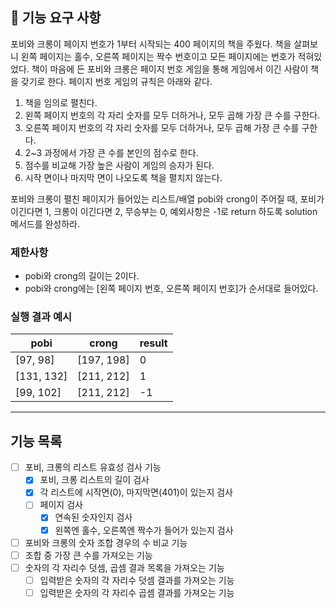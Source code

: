 ## 🚀 기능 요구 사항

포비와 크롱이 페이지 번호가 1부터 시작되는 400 페이지의 책을 주웠다. 책을 살펴보니 왼쪽 페이지는 홀수, 오른쪽 페이지는 짝수 번호이고 모든 페이지에는 번호가 적혀있었다. 책이 마음에 든 포비와 크롱은 페이지 번호 게임을 통해 게임에서 이긴 사람이 책을 갖기로 한다. 페이지 번호 게임의 규칙은 아래와 같다.

1. 책을 임의로 펼친다.
2. 왼쪽 페이지 번호의 각 자리 숫자를 모두 더하거나, 모두 곱해 가장 큰 수를 구한다.
3. 오른쪽 페이지 번호의 각 자리 숫자를 모두 더하거나, 모두 곱해 가장 큰 수를 구한다.
4. 2~3 과정에서 가장 큰 수를 본인의 점수로 한다.
5. 점수를 비교해 가장 높은 사람이 게임의 승자가 된다.
6. 시작 면이나 마지막 면이 나오도록 책을 펼치지 않는다.

포비와 크롱이 펼친 페이지가 들어있는 리스트/배열 pobi와 crong이 주어질 때, 포비가 이긴다면 1, 크롱이 이긴다면 2, 무승부는 0, 예외사항은 -1로 return 하도록 solution 메서드를 완성하라.

### 제한사항

- pobi와 crong의 길이는 2이다.
- pobi와 crong에는 [왼쪽 페이지 번호, 오른쪽 페이지 번호]가 순서대로 들어있다.

### 실행 결과 예시

| pobi | crong | result |
| --- | --- | --- |
| [97, 98] | [197, 198] | 0 |
| [131, 132] | [211, 212] | 1 |
| [99, 102] | [211, 212] | -1 |

---

## 기능 목록

- [ ] 포비, 크롱의 리스트 유효성 검사 기능
    - [x] 포비, 크롱 리스트의 길이 검사
    - [x] 각 리스트에 시작면(0), 마지막면(401)이 있는지 검사
    - [ ] 페이지 검사
        - [x] 연속된 숫자인지 검사
        - [x] 왼쪽엔 홀수, 오른쪽엔 짝수가 들어가 있는지 검사
- [ ] 포비와 크롱의 숫자 조합 경우의 수 비교 기능
- [ ] 조합 중 가장 큰 수를 가져오는 기능
- [ ] 숫자의 각 자리수 덧셈, 곱셈 결과 목록을 가져오는 기능
    - [ ] 입력받은 숫자의 각 자리수 덧셈 결과를 가져오는 기능
    - [ ] 입력받은 숫자의 각 자리수 곱셈 결과를 가져오는 기능